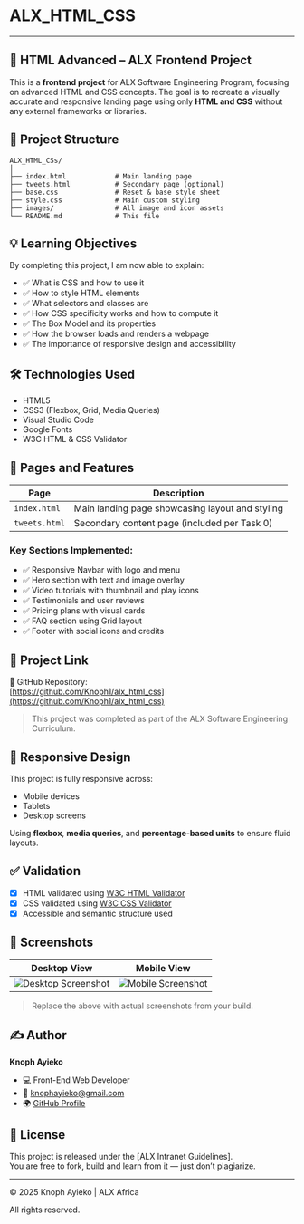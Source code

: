 # ALX_HTML_CSS

---

## 🎨 HTML Advanced – ALX Frontend Project

This is a **frontend project** for ALX Software Engineering Program, focusing on advanced HTML and CSS concepts. The goal is to recreate a visually accurate and responsive landing page using only **HTML and CSS** without any external frameworks or libraries.

## 📁 Project Structure

```
ALX_HTML_CSs/
│
├── index.html            # Main landing page
├── tweets.html           # Secondary page (optional)
├── base.css              # Reset & base style sheet
├── style.css             # Main custom styling
├── images/               # All image and icon assets
└── README.md             # This file
```

## 💡 Learning Objectives

By completing this project, I am now able to explain:

- ✅ What is CSS and how to use it
- ✅ How to style HTML elements
- ✅ What selectors and classes are
- ✅ How CSS specificity works and how to compute it
- ✅ The Box Model and its properties
- ✅ How the browser loads and renders a webpage
- ✅ The importance of responsive design and accessibility

## 🛠️ Technologies Used

- HTML5
- CSS3 (Flexbox, Grid, Media Queries)
- Visual Studio Code
- Google Fonts
- W3C HTML & CSS Validator

## 📐 Pages and Features

| Page         | Description                                          |
|--------------|------------------------------------------------------|
| `index.html` | Main landing page showcasing layout and styling      |
| `tweets.html`| Secondary content page (included per Task 0)         |

### Key Sections Implemented:
- ✅ Responsive Navbar with logo and menu
- ✅ Hero section with text and image overlay
- ✅ Video tutorials with thumbnail and play icons
- ✅ Testimonials and user reviews
- ✅ Pricing plans with visual cards
- ✅ FAQ section using Grid layout
- ✅ Footer with social icons and credits

## 🔗 Project Link

🔸 GitHub Repository:  
[https://github.com/Knoph1/alx_html_css](https://github.com/Knoph1/alx_html_css)

> This project was completed as part of the ALX Software Engineering Curriculum.

## 📱 Responsive Design

This project is fully responsive across:
- Mobile devices
- Tablets
- Desktop screens

Using **flexbox**, **media queries**, and **percentage-based units** to ensure fluid layouts.

## ✅ Validation

- [x] HTML validated using [W3C HTML Validator](https://validator.w3.org/)
- [x] CSS validated using [W3C CSS Validator](https://jigsaw.w3.org/css-validator/)
- [x] Accessible and semantic structure used

## 📸 Screenshots

| Desktop View | Mobile View |
|--------------|-------------|
| ![Desktop Screenshot](images/desktop.png) | ![Mobile Screenshot](images/mobile.png) |

> Replace the above with actual screenshots from your build.

## ✍️ Author

**Knoph Ayieko**  
- 💻 Front-End Web Developer  
- 📧 knophayieko@gmail.com  
- 🌍 [GitHub Profile](https://github.com/Knoph1)

## 📝 License

This project is released under the [ALX Intranet Guidelines].  
You are free to fork, build and learn from it — just don’t plagiarize.

---

<p>&copy; 2025 Knoph Ayieko | ALX Africa</p>
</p>All rights reserved.</p>
